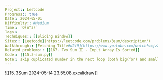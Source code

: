 ```yaml
---
Project:: Leetcode
Progress:: true
Date:: 2024-05-01
Difficulty:: #Medium 
Time:: `O(n^2)`
Tags:: 
Techniques:: [[Sliding Window]]
Sites:: [Leetcode](https://leetcode.com/problems/3sum/description/)
Walkthrough:: [Fetching Title#d2f9](https://www.youtube.com/watch?v=jzZsG8n2R9A)
Related problems:: [[167. Two Sum II - Input Array Is Sorted]]
Code:: [[15.3-sum.py]]
Note:: skip duplicated number in the next loop (both big(for) and small(while) loop)
---
```


![[15. 3Sum 2024-05-14 23.55.08.excalidraw]]
